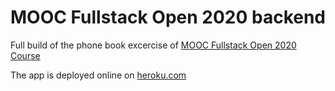 # MOOC Fullstack Open 2020 backend

Full build of the phone book excercise of [MOOC Fullstack Open 2020 Course](https://fullstackopen.com/en/)

The app is deployed online on [heroku.com](https://shrouded-garden-75355.herokuapp.com/)
